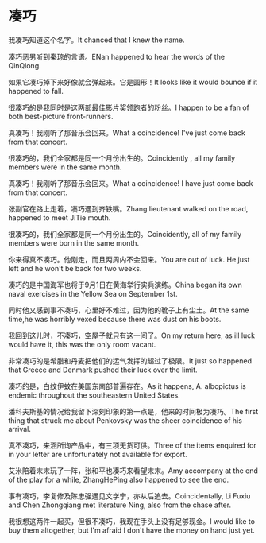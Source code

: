 # 凑巧

<p><span class="chinese">我凑巧知道这个名字。</span><span class="english">It chanced that I knew the name.</span></p>

<p><span class="chinese">凑巧恶男听到秦琼的言语。</span><span class="english">ENan happened to hear the words of the QinQiong.</span></p>

<p><span class="chinese">如果它凑巧掉下来好像就会弹起来。它是圆形！</span><span class="english">It looks like it would bounce if it happened to fall.</span></p>

<p><span class="chinese">很凑巧的是我同时是这两部最佳影片奖领跑者的粉丝。</span><span class="english">I happen to be a fan of both best-picture front-runners.</span></p>

<p><span class="chinese">真凑巧！我刚听了那音乐会回来。</span><span class="english">What a coincidence! I've just come back from that concert.</span></p>

<p><span class="chinese">很凑巧的，我们全家都是同一个月份出生的。</span><span class="english">Coincidently , all my family members were in the same month.</span></p>

<p><span class="chinese">真凑巧！我刚听了那音乐会回来。</span><span class="english">What a coincidence! I have just come back from that concert.</span></p>

<p><span class="chinese">张副官在路上走着，凑巧遇到齐铁嘴。</span><span class="english">Zhang lieutenant walked on the road, happened to meet JiTie mouth.</span></p>

<p><span class="chinese">很凑巧的，我们全家都是同一个月份出生的。</span><span class="english">Coincidently, all of my family members were born in the same month.</span></p>

<p><span class="chinese">你来得真不凑巧。他刚走，而且两周内不会回来。</span><span class="english">You are out of luck. He just left and he won't be back for two weeks.</span></p>

<p><span class="chinese">凑巧的是中国海军也将于9月1日在黄海举行实兵演练。</span><span class="english">China began its own naval exercises in the Yellow Sea on September 1st.</span></p>

<p><span class="chinese">同时他又感到事不凑巧，心里好不难过，因为他的靴子上有尘土。</span><span class="english">At the same time,he was horribly vexed because there was dust on his boots.</span></p>

<p><span class="chinese">我回到这儿时，不凑巧，空屋子就只有这一间了。</span><span class="english">On my return here, as ill luck would have it, this was the only room vacant.</span></p>

<p><span class="chinese">非常凑巧的是希腊和丹麦把他们的运气发挥的超过了极限。</span><span class="english">It just so happened that Greece and Denmark pushed their luck over the limit.</span></p>

<p><span class="chinese">凑巧的是，白纹伊蚊在美国东南部普遍存在。</span><span class="english">As it happens, A. albopictus is endemic throughout the southeastern United States.</span></p>

<p><span class="chinese">潘科夫斯基的情况给我留下深刻印象的第一点是，他来的时间极为凑巧。</span><span class="english">The first thing that struck me about Penkovsky was the sheer coincidence of his arrival.</span></p>

<p><span class="chinese">真不凑巧，来涵所询产品中，有三项无货可供。</span><span class="english">Three of the items enquired for in your letter are unfortunately not available for export.</span></p>

<p><span class="chinese">艾米陪着末末玩了一阵，张和平也凑巧来看望末末。</span><span class="english">Amy accompany at the end of the play for a while, ZhangHePing also happened to see the end.</span></p>

<p><span class="chinese">事有凑巧，李复修及陈忠强遇见文学宁，亦从后追去。</span><span class="english">Coincidentally, Li Fuxiu and Chen Zhongqiang met literature Ning, also from the chase after.</span></p>

<p><span class="chinese">我很想这两件一起买，但很不凑巧，我现在手头上没有足够现金。</span><span class="english">I would like to buy them altogether, but I'm afraid I don't have the money on hand just yet.</span></p>

